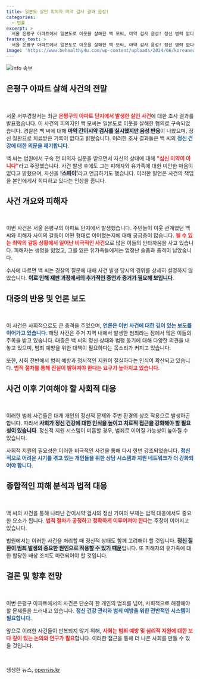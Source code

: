 ```yaml
---
title: 일본도 살인 피의자 마약 검사 결과 음성!
categories:
  - 법률
excerpt: >
  서울 은평구 아파트에서 일본도로 이웃을 살해한 백 모씨, 마약 검사 음성! 정신 병력 없다는 조사 결과와 함께, 그의 경악스러운 발언들이 사건을 더 충격적으로 만듭니다. 진실은 무엇일까요?
feature_text: >
  서울 은평구 아파트에서 일본도로 이웃을 살해한 백 모씨, 마약 검사 음성! 정신 병력 없다는 조사 결과와 함께, 그의 경악스러운 발언들이 사건을 더 충격적으로 만듭니다. 진실은 무엇일까요?
image: 'https://www.behealthy4u.com/wp-content/uploads/2024/06/koreanews.jpg'
---
```


<p><img src="https://www.behealthy4u.com/wp-content/uploads/2024/06/koreanews.jpg" alt="info 속보" /></p>

<h2 data-ke-size="size26">은평구 아파트 살해 사건의 전말</h2>

<p data-ke-size="size16">&nbsp;</p>

<p>서울 서부경찰서는 최근 <b><span style="color: #ee2323;">은평구의 아파트 단지에서 발생한 살인 사건</span></b>에 대한 조사 결과를 발표했습니다. 이 사건의 피의자인 백 모씨는 일본도로 이웃을 살해한 혐의로 구속되었습니다. 경찰은 백 씨에 대해 <b><span style="background-color: #21538527;">마약 간이시약 검사를 실시했지만 음성 반응</span></b>이 나왔으며, 정신 질환으로 치료받은 기록이 없다고 밝혔습니다. 이러한 조사 결과들은 백 씨의 <b><span style="color: #1a5490;">정신 건강에 대한 의문을 제기합니다</span></b>. </p>

<p>백 씨는 법원에서 구속 전 피의자 심문을 받으면서 자신의 상태에 대해 <b><span style="color: #ee2323;">"심신 미약이 아니다"</span></b>라고 주장했습니다. 사건 발생 후에도 그는 피해자와 유가족에 대한 미안한 마음이 없다고 밝혔으며, 자신을 <b><span style="background-color: #21538527;">'스파이'</span></b>라고 언급하기도 했습니다. 이러한 발언은 사건의 책임을 본인에게서 회피하고 있다는 인상을 줍니다.</p>

<h2>사건 개요와 피해자</h2>

<p data-ke-size="size16">&nbsp;</p>

<p>이번 사건은 서울 은평구의 아파트 단지에서 발생했습니다. 주민들이 이웃 관계였던 백 씨와 피해자 사이의 갈등이 어떤 형태로 이어졌는지에 대해 궁금증이 많습니다. <b><span style="color: #ee2323;">될 수 있는 최악의 갈등 상황에서 일어난 비극적인 사건</span></b>으로 많은 이들의 안타까움을 사고 있습니다. 피해자는 생명을 잃었고, 그를 잃은 유가족들에게는 엄청난 슬픔과 충격이 남았습니다.</p>

<p>수사에 따르면 백 씨는 경찰의 질문에 대해 사건 발생 당시의 경위를 상세히 설명하지 않았습니다. <b><span style="background-color: #21538527;">이로 인해 재판 과정에서의 추가적인 증언과 증거가 필요해 보입니다</span></b>.</p>

<h2>대중의 반응 및 언론 보도</h2>

<p data-ke-size="size16">&nbsp;</p>

<p>이 사건은 사회적으로도 큰 충격을 주었으며, <b><span style="color: #1a5490;">언론은 이번 사건에 대한 깊이 있는 보도를 이어가고 있습니다</span></b>. 해당 사건은 주거 지역 내에서 발생한 범죄라는 점에서 많은 이들의 주목을 받고 있습니다. 대중은 백 씨의 정신 상태와 범행 동기에 대해 다양한 의견을 내놓고 있으며, 범죄 예방을 위한 대책이 필요하다는 목소리가 커지고 있습니다.</p>

<p>또한, 사회 전반에서 범죄 예방과 정서적인 지원이 절실하다는 인식이 확산되고 있습니다. <b><span style="color: #ee2323;">법적 절차를 통해 진실이 밝혀져야 한다는 요구가 높아지고 있습니다</span></b>.</p>

<h2>사건 이후 기여해야 할 사회적 대응</h2>

<p data-ke-size="size16">&nbsp;</p>

<p>이러한 범죄 사건들은 대개 개인의 정신적 문제와 주변 환경의 상호 작용으로 발생하곤 합니다. 따라서 <b><span style="background-color: #21538527;">사회가 정신 건강에 대한 인식을 높이고 치료적 접근을 강화해야 할 필요성이 있습니다</span></b>. 정신적 지원 시스템이 미흡할 경우, 범죄로 이어질 가능성이 높아질 수 있습니다.</p>

<p>사회적 지원의 필요성은 이러한 비극적인 사건을 통해 다시 한번 강조되었습니다. <b><span style="color: #1a5490;">정신적으로 어려운 시기를 겪고 있는 개인들을 위한 상담 시스템과 지원 네트워크가 더 강화되어야 합니다</span></b>.</p>

<h2>종합적인 피해 분석과 법적 대응</h2>

<p data-ke-size="size16">&nbsp;</p>

<p>백 씨의 사건을 통해 나타난 간이시약 검사와 정신 기여의 부재는 법적 대응에서도 중요한 요소가 됩니다. <b><span style="color: #ee2323;">법적 절차가 공정하고 정확하게 이루어져야 한다</span></b>는 주장이 이어지고 있습니다. </p>

<p>법원에서는 이러한 사건을 처리할 때 정신적 상태도 함께 고려해야 할 것입니다. <b><span style="background-color: #21538527;">정신 질환이 범죄 발생의 중요한 원인으로 작용할 수 있기 때문</span></b>입니다. 또 피해자의 유가족에 대한 합당한 배상 조치도 마련되어야 할 것입니다. </p>

<h2>결론 및 향후 전망</h2>

<p data-ke-size="size16">&nbsp;</p>

<p>이번 은평구 아파트에서의 사건은 단순히 한 개인의 범죄를 넘어, 사회적으로 해결해야 할 문제들을 드러내고 있습니다. <b><span style="color: #1a5490;">정신 건강 관리와 범죄 예방을 위한 전반적인 시스템이 필요합니다</span></b>. </p>

<p>앞으로 이러한 사건들이 반복되지 않기 위해, <b><span style="color: #ee2323;">사회는 범죄 예방 및 심리적 지원에 대한 보다 깊이 있는 논의와 연구가 필요</span></b>합니다. 이러한 접근을 통해 더 나은 사회를 만들 수 있을 것입니다. </p>

<p data-ke-size="size16">&nbsp;</p>
생생한 뉴스, <a href="https://opensis.kr" rel="dofollow">opensis.kr</a>


